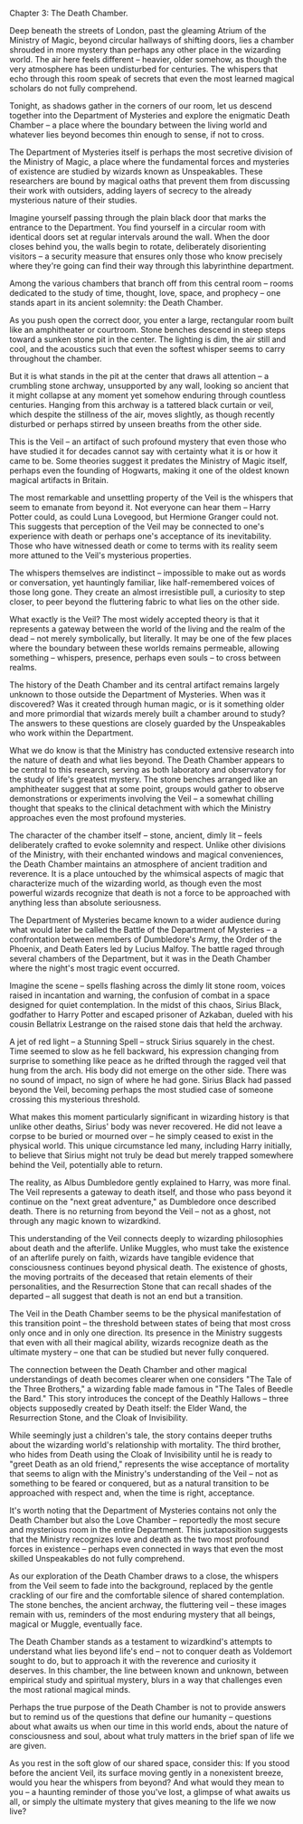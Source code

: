 Chapter 3: The Death Chamber.

Deep beneath the streets of London, past the gleaming Atrium of the Ministry of Magic, beyond circular hallways of shifting doors, lies a chamber shrouded in more mystery than perhaps any other place in the wizarding world. The air here feels different – heavier, older somehow, as though the very atmosphere has been undisturbed for centuries. The whispers that echo through this room speak of secrets that even the most learned magical scholars do not fully comprehend.

Tonight, as shadows gather in the corners of our room, let us descend together into the Department of Mysteries and explore the enigmatic Death Chamber – a place where the boundary between the living world and whatever lies beyond becomes thin enough to sense, if not to cross.

The Department of Mysteries itself is perhaps the most secretive division of the Ministry of Magic, a place where the fundamental forces and mysteries of existence are studied by wizards known as Unspeakables. These researchers are bound by magical oaths that prevent them from discussing their work with outsiders, adding layers of secrecy to the already mysterious nature of their studies.

Imagine yourself passing through the plain black door that marks the entrance to the Department. You find yourself in a circular room with identical doors set at regular intervals around the wall. When the door closes behind you, the walls begin to rotate, deliberately disorienting visitors – a security measure that ensures only those who know precisely where they're going can find their way through this labyrinthine department.

Among the various chambers that branch off from this central room – rooms dedicated to the study of time, thought, love, space, and prophecy – one stands apart in its ancient solemnity: the Death Chamber.

As you push open the correct door, you enter a large, rectangular room built like an amphitheater or courtroom. Stone benches descend in steep steps toward a sunken stone pit in the center. The lighting is dim, the air still and cool, and the acoustics such that even the softest whisper seems to carry throughout the chamber.

But it is what stands in the pit at the center that draws all attention – a crumbling stone archway, unsupported by any wall, looking so ancient that it might collapse at any moment yet somehow enduring through countless centuries. Hanging from this archway is a tattered black curtain or veil, which despite the stillness of the air, moves slightly, as though recently disturbed or perhaps stirred by unseen breaths from the other side.

This is the Veil – an artifact of such profound mystery that even those who have studied it for decades cannot say with certainty what it is or how it came to be. Some theories suggest it predates the Ministry of Magic itself, perhaps even the founding of Hogwarts, making it one of the oldest known magical artifacts in Britain.

The most remarkable and unsettling property of the Veil is the whispers that seem to emanate from beyond it. Not everyone can hear them – Harry Potter could, as could Luna Lovegood, but Hermione Granger could not. This suggests that perception of the Veil may be connected to one's experience with death or perhaps one's acceptance of its inevitability. Those who have witnessed death or come to terms with its reality seem more attuned to the Veil's mysterious properties.

The whispers themselves are indistinct – impossible to make out as words or conversation, yet hauntingly familiar, like half-remembered voices of those long gone. They create an almost irresistible pull, a curiosity to step closer, to peer beyond the fluttering fabric to what lies on the other side.

What exactly is the Veil? The most widely accepted theory is that it represents a gateway between the world of the living and the realm of the dead – not merely symbolically, but literally. It may be one of the few places where the boundary between these worlds remains permeable, allowing something – whispers, presence, perhaps even souls – to cross between realms.

The history of the Death Chamber and its central artifact remains largely unknown to those outside the Department of Mysteries. When was it discovered? Was it created through human magic, or is it something older and more primordial that wizards merely built a chamber around to study? The answers to these questions are closely guarded by the Unspeakables who work within the Department.

What we do know is that the Ministry has conducted extensive research into the nature of death and what lies beyond. The Death Chamber appears to be central to this research, serving as both laboratory and observatory for the study of life's greatest mystery. The stone benches arranged like an amphitheater suggest that at some point, groups would gather to observe demonstrations or experiments involving the Veil – a somewhat chilling thought that speaks to the clinical detachment with which the Ministry approaches even the most profound mysteries.

The character of the chamber itself – stone, ancient, dimly lit – feels deliberately crafted to evoke solemnity and respect. Unlike other divisions of the Ministry, with their enchanted windows and magical conveniences, the Death Chamber maintains an atmosphere of ancient tradition and reverence. It is a place untouched by the whimsical aspects of magic that characterize much of the wizarding world, as though even the most powerful wizards recognize that death is not a force to be approached with anything less than absolute seriousness.

The Department of Mysteries became known to a wider audience during what would later be called the Battle of the Department of Mysteries – a confrontation between members of Dumbledore's Army, the Order of the Phoenix, and Death Eaters led by Lucius Malfoy. The battle raged through several chambers of the Department, but it was in the Death Chamber where the night's most tragic event occurred.

Imagine the scene – spells flashing across the dimly lit stone room, voices raised in incantation and warning, the confusion of combat in a space designed for quiet contemplation. In the midst of this chaos, Sirius Black, godfather to Harry Potter and escaped prisoner of Azkaban, dueled with his cousin Bellatrix Lestrange on the raised stone dais that held the archway.

A jet of red light – a Stunning Spell – struck Sirius squarely in the chest. Time seemed to slow as he fell backward, his expression changing from surprise to something like peace as he drifted through the ragged veil that hung from the arch. His body did not emerge on the other side. There was no sound of impact, no sign of where he had gone. Sirius Black had passed beyond the Veil, becoming perhaps the most studied case of someone crossing this mysterious threshold.

What makes this moment particularly significant in wizarding history is that unlike other deaths, Sirius' body was never recovered. He did not leave a corpse to be buried or mourned over – he simply ceased to exist in the physical world. This unique circumstance led many, including Harry initially, to believe that Sirius might not truly be dead but merely trapped somewhere behind the Veil, potentially able to return.

The reality, as Albus Dumbledore gently explained to Harry, was more final. The Veil represents a gateway to death itself, and those who pass beyond it continue on the "next great adventure," as Dumbledore once described death. There is no returning from beyond the Veil – not as a ghost, not through any magic known to wizardkind.

This understanding of the Veil connects deeply to wizarding philosophies about death and the afterlife. Unlike Muggles, who must take the existence of an afterlife purely on faith, wizards have tangible evidence that consciousness continues beyond physical death. The existence of ghosts, the moving portraits of the deceased that retain elements of their personalities, and the Resurrection Stone that can recall shades of the departed – all suggest that death is not an end but a transition.

The Veil in the Death Chamber seems to be the physical manifestation of this transition point – the threshold between states of being that most cross only once and in only one direction. Its presence in the Ministry suggests that even with all their magical ability, wizards recognize death as the ultimate mystery – one that can be studied but never fully conquered.

The connection between the Death Chamber and other magical understandings of death becomes clearer when one considers "The Tale of the Three Brothers," a wizarding fable made famous in "The Tales of Beedle the Bard." This story introduces the concept of the Deathly Hallows – three objects supposedly created by Death itself: the Elder Wand, the Resurrection Stone, and the Cloak of Invisibility.

While seemingly just a children's tale, the story contains deeper truths about the wizarding world's relationship with mortality. The third brother, who hides from Death using the Cloak of Invisibility until he is ready to "greet Death as an old friend," represents the wise acceptance of mortality that seems to align with the Ministry's understanding of the Veil – not as something to be feared or conquered, but as a natural transition to be approached with respect and, when the time is right, acceptance.

It's worth noting that the Department of Mysteries contains not only the Death Chamber but also the Love Chamber – reportedly the most secure and mysterious room in the entire Department. This juxtaposition suggests that the Ministry recognizes love and death as the two most profound forces in existence – perhaps even connected in ways that even the most skilled Unspeakables do not fully comprehend.

As our exploration of the Death Chamber draws to a close, the whispers from the Veil seem to fade into the background, replaced by the gentle crackling of our fire and the comfortable silence of shared contemplation. The stone benches, the ancient archway, the fluttering veil – these images remain with us, reminders of the most enduring mystery that all beings, magical or Muggle, eventually face.

The Death Chamber stands as a testament to wizardkind's attempts to understand what lies beyond life's end – not to conquer death as Voldemort sought to do, but to approach it with the reverence and curiosity it deserves. In this chamber, the line between known and unknown, between empirical study and spiritual mystery, blurs in a way that challenges even the most rational magical minds.

Perhaps the true purpose of the Death Chamber is not to provide answers but to remind us of the questions that define our humanity – questions about what awaits us when our time in this world ends, about the nature of consciousness and soul, about what truly matters in the brief span of life we are given.

As you rest in the soft glow of our shared space, consider this: If you stood before the ancient Veil, its surface moving gently in a nonexistent breeze, would you hear the whispers from beyond? And what would they mean to you – a haunting reminder of those you've lost, a glimpse of what awaits us all, or simply the ultimate mystery that gives meaning to the life we now live?
